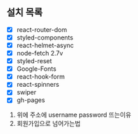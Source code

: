 ## 설치 목록

- [x] react-router-dom
- [x] styled-components
- [x] react-helmet-async
- [x] node-fetch 2.7v
- [x] styled-reset
- [x] Google-Fonts
- [x] react-hook-form
- [x] react-spinners
- [x] swiper
- [x] gh-pages

1. 위에 주소에 username password 뜨는이유
2. 회원가입으로 넘어가는법
